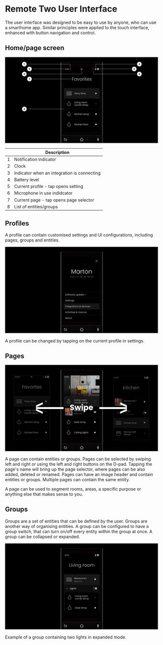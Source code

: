 # Remote Two User Interface

The user interface was designed to be easy to use by anyone, who can use a smarthome app. Similar principles were applied to the touch interface, enhanced with button navigation and control.

## Home/page screen

![Overview](img/ui-overview.jpg)

|     | Description                                 |
| --- | ------------------------------------------- |
| 1   | Notification indicator                      |
| 2   | Clock                                       |
| 3   | Indicator when an integration is connecting |
| 4   | Battery level                               |
| 5   | Current profile - tap opens setting         |
| 6   | Microphone in use indidcator                |
| 7   | Current page - tap opens page selector      |
| 8   | List of entities/groups                     |

## Profiles

A profile can contain customised settings and UI configurations, including pages, groups and entities.

![Overview](img/profiles.jpg)

A profile can be changed by tapping on the current profile in settings.

## Pages

![Overview](img/pages.jpg)

A page can contain entities or groups. Pages can be selected by swiping left and right or using the left and right buttons on the D-pad. Tapping the page's name will bring up the page selector, where pages can be also added, deleted or renamed. Pages can have an image header and contain entities or groups. Multiple pages can contain the same entity.

A page can be used to segment rooms, areas, a specific purpose or anything else that makes sense to you.

## Groups

Groups are a set of entities that can be defined by the user. Groups are another way of organising entities. A group can be configured to have a group switch, that can turn on/off every entity within the group at once. A group can be collapsed or expanded.

![Overview](img/groups.jpg)

Example of a group containing two lights in expanded mode.
